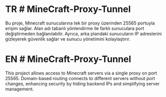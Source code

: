 # TR # MineCraft-Proxy-Tunnel
Bu proje, Minecraft sunucularına tek bir proxy üzerinden 25565 portuyla erişim sağlar. Alan adı tabanlı yönlendirme ile farklı sunuculara port değiştirmeden bağlanılabilir. Ayrıca, arka plandaki sunucuların IP adreslerini gizleyerek güvenlik sağlar ve sunucu yönetimini kolaylaştırır.

# EN # MineCraft-Proxy-Tunnel
This project allows access to Minecraft servers via a single proxy on port 25565. Domain-based routing connects to different servers without port changes, enhancing security by hiding backend IPs and simplifying server management.
